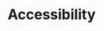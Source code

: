---
title: Accessibility
description: Things to do with real world accessibility. For digital accessibility, see a11y)
description: Things to do with real world accessibility. For digital accessibility, see [a11y](/content/tags/a11y/_index.md))
---